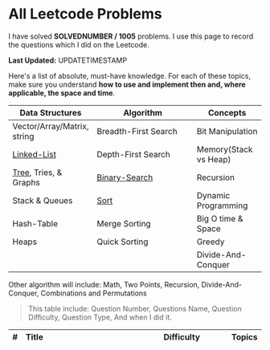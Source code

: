 # All Leetcode Problems

<!-- ![](/images/in-post/2018-08-10-All-Leetcode/2019-01-09-19-22-01.png) -->

I have solved **SOLVEDNUMBER / 1005** problems. I use this page to record the questions which I did on the Leetcode.

**Last Updated:** UPDATETIMESTAMP

Here's a list of absolute, must-have knowledge. For each of these topics, make sure you understand **how to use and implement then and, where applicable, the space and time**.

<style>
table th:nth-of-type(1) {
    width: 30%;
}

table th:nth-of-type(2) {
    width: 30%;
}

table th:nth-of-type(3) {
    width: 40%;
}

</style>

| Data Structures                                                           | Algorithm                                                       | Concepts              |
| ------------------------------------------------------------------------- | --------------------------------------------------------------- | --------------------- |
| Vector/Array/Matrix, string                                               | Breadth-First Search                                            | Bit Manipulation      |
| [Linked-List](./summary/2019-01-26-Leetcode-Algorithm-Linked-List-Array/) | Depth-First Search                                              | Memory(Stack vs Heap) |
| [Tree](./summary/2019-01-12-Leetcode-Tree-Summary/), Tries, & Graphs      | [Binary-Search](./summary/2019-01-15-Algorithms-Binary-Search/) | Recursion             |
| Stack & Queues                                                            | [Sort](../Leetcode-Leetcode-Sorting-Summary/)                   | Dynamic Programming   |
| Hash-Table                                                                | Merge Sorting                                                   | Big O time & Space    |
| Heaps                                                                     | Quick Sorting                                                   | Greedy                |
|                                                                           |                                                                 | Divide-And-Conquer    |

Other algorithm will include: Math, Two Points, Recursion, Divide-And-Conquer, Combinations and Permutations

> This table include: Question Number, Questions Name, Question Difficulty, Question Type, And when I did it.

<!-- more -->

<style>
table th:nth-of-type(1) {
    width: 45px;
}

table th:nth-of-type(2) {
    width: 70%;
}

</style>

<!--more-->
| #    | Title | Difficulty | Topics |
| :--- | :---- | :--------- | :----- |
